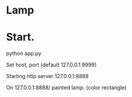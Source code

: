 Lamp
====

# Start.


python app.py

Set host, port (default 127.0.0.1 9999)

Starting http server 127.0.0.1:8888

On 127.0.0.1:8888/ painted lamp. (color rectangle)



